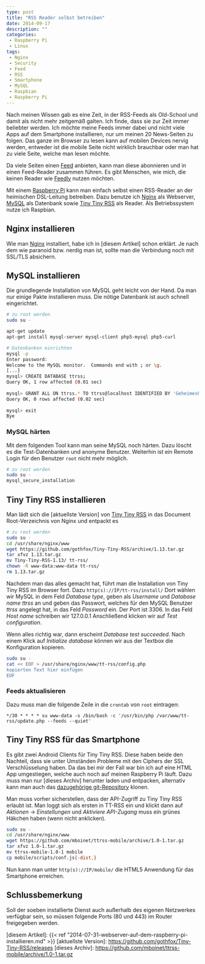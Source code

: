 ```yaml
---
type: post
title: "RSS Reader selbst betreiben"
date: 2014-09-17
description: ""
categories: 
 - Raspberry Pi
 - Linux 
tags:
 - Nginx
 - Security
 - Feed
 - RSS
 - Smartphone
 - MySQL
 - Raspbian
 - Raspberry Pi
---
```



Nach meinen Wissen gab es eine Zeit, in der RSS-Feeds als Old-School und damit
als nicht mehr zeitgemäß galten. Ich finde, dass sie zur Zeit immer beliebter
werden. Ich möchte meine Feeds immer dabei und nicht viele Apps auf dem Smartphone
installieren, nur um meinen 20 News-Seiten zu folgen. Das ganze im Browser zu
lesen kann auf mobilen Devices nervig werden, entweder ist die mobile Seite nicht
wirklich brauchbar oder man hat zu viele Seite, welche man lesen möchte.

Da viele Seiten einen [Feed] anbieten, kann man diese abonnieren und in einen
Feed-Reader zusammen führen. Es gibt Menschen, wie mich, die keinen Reader wie
[Feedly] nutzen möchten. 

Mit einem [Raspberry Pi] kann man einfach selbst einen RSS-Reader an der heimischen
DSL-Leitung betreiben. Dazu benutze ich [Nginx] als Webserver, [MySQL] als Datenbank
sowie [Tiny Tiny RSS] als Reader. Als Betriebssystem nutze ich Raspbian.

## Nginx installieren ##
Wie man [Nginx] installiert, habe ich in [diesem Artikel] schon erklärt. 
Je nach dem wie paranoid bzw. nerdig man ist, sollte man die Verbindung noch
mit SSL/TLS absichern.

## MySQL installieren ##

Die grundlegende Installation von MySQL geht leicht von der Hand. Da man nur einige
Pakte installieren muss. Die nötige Datenbank ist auch schnell eingerichtet.

``` sh
# zu root werden
sudo su -

apt-get update
apt-get install mysql-server mysql-client php5-mysql php5-curl

# Datenbanken einrichten
mysql -p
Enter password:
Welcome to the MySQL monitor.  Commands end with ; or \g.
[...]
mysql> CREATE DATABASE ttrss;
Query OK, 1 row affected (0.01 sec)
 
mysql> GRANT ALL ON ttrss.* TO ttrss@localhost IDENTIFIED BY 'GeheimesPasswort';
Query OK, 0 rows affected (0.02 sec)
 
mysql> exit
Bye
```

### MySQL härten ###

Mit dem folgenden Tool kann man seine MySQL noch härten. Dazu löscht
es die Test-Datenbanken und anonyme Benutzer. Weiterhin ist ein
Remote Login für den Benutzer `root` nicht mehr möglich. 

``` sh
# zu root werden
sudo su -
mysql_secure_installation
```

## Tiny Tiny RSS installieren ##

Man lädt sich die [aktuellste Version] von [Tiny Tiny RSS] in das Document Root-Verzeichnis
von Nginx und entpackt es

``` sh
# zu root werden
sudo su -
cd /usr/share/nginx/www
wget https://github.com/gothfox/Tiny-Tiny-RSS/archive/1.13.tar.gz
tar xfvz 1.13.tar.gz
mv Tiny-Tiny-RSS-1.13/ tt-rss/
chown -R www-data:www-data tt-rss/
rm 1.13.tar.gz
```

Nachdem man das alles gemacht hat, führt man die Installation von Tiny Tiny RSS im Browser fort. Dazu
`http(s)://IP/tt-rss/install/`
Dort wählen wir MySQL in dem Feld *Database type*, geben als *Username* und *Database name* 
*ttrss* an und geben das Passwort, welches für den MySQL Benutzer *ttrss* angelegt hat, 
in das Feld *Password* ein. Der Port ist 3306. In das Feld *Host name* schreiben wir 127.0.0.1 
Anschließend klicken wir auf *Test configuration*.

Wenn alles richtig war, dann erscheint *Database test succeeded*. Nach einem Klick auf 
*Initialize database* können wir aus der Textbox die Konfiguration kopieren.

``` sh
sudo su -
cat << EOF > /usr/share/nginx/www/tt-rss/config.php
kopierten Text hier einfügen
EOF  
```

### Feeds aktualisieren ###

Dazu muss man die folgende Zeile in die `crontab` von `root` eintragen:

```
*/30 * * * * su www-data -s /bin/bash -c '/usr/bin/php /var/www/tt-rss/update.php --feeds --quiet'
```

## Tiny Tiny RSS für das Smartphone ##

Es gibt zwei Android Clients für Tiny Tiny RSS. Diese haben beide den Nachteil, dass sie unter Umständen
Probleme mit den Ciphers der SSL Verschlüsselung haben. Da das bei mir der Fall war bin ich auf eine HTML
App umgestiegen, welche auch noch auf meinen Raspberry Pi läuft. Dazu muss man nur [dieses Archiv] herunter
laden und entpacken, alternativ kann man auch das [dazugehörige git-Repository] klonen.

Man muss vorher sicherstellen, dass der API-Zugriff zu Tiny Tiny RSS erlaubt ist. Man loggt sich als ersten
in TT-RSS ein und klickt dann auf *Aktionen* -> *Einstellungen* und *Aktiviere API-Zugang* muss ein grünes
Häkchen haben (wenn nicht anklicken).

``` sh
sudo su -
cd /usr/share/nginx/www
wget https://github.com/mboinet/ttrss-mobile/archive/1.0-1.tar.gz
tar xfvz 1.0-1.tar.gz
mv ttrss-mobile-1.0-1 mobile
cp mobile/scripts/conf.js{-dist,}
```

Nun kann man unter `http(s)://IP/mobile/` die HTML5 Anwendung für das Smartphone erreichen.


## Schlussbemerkung ##
Soll der soeben installierte Dienst auch außerhalb des eigenen Netzwerkes verfügbar sein, so müssen 
folgende Ports (80 und 443) im Router freigegeben werden.


[dazugehörige git-Repository]: https://github.com/mboinet/ttrss-mobile
[Feed]: http://de.wikipedia.org/wiki/Web-Feed
[Feedly]: http://feedly.com/
[Raspberry Pi]: http://www.raspberrypi.org/
[Tiny Tiny RSS]: http://tt-rss.org/
[MySQL]: http://www.mysql.de/
[Nginx]: http://nginx.org/
[diesem Artikel]: {{< ref "2014-07-31-webserver-auf-dem-raspberry-pi-installieren.md" >}}
[aktuellste Version]: https://github.com/gothfox/Tiny-Tiny-RSS/releases
[dieses Archiv]: https://github.com/mboinet/ttrss-mobile/archive/1.0-1.tar.gz
